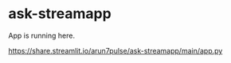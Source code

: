# ask-streamapp


App is running here. 

https://share.streamlit.io/arun7pulse/ask-streamapp/main/app.py
